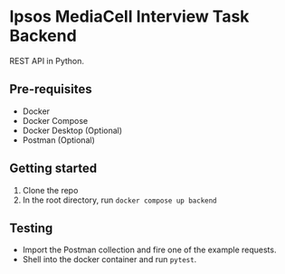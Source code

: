 # Ipsos MediaCell Interview Task Backend

REST API in Python.

## Pre-requisites

- Docker
- Docker Compose
- Docker Desktop (Optional)
- Postman (Optional)

## Getting started

1. Clone the repo
2. In the root directory, run `docker compose up backend`

## Testing

- Import the Postman collection and fire one of the example requests.
- Shell into the docker container and run `pytest`.
